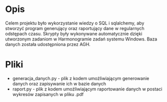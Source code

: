 # Opis
Celem projektu było wykorzystanie wiedzy o SQL i sqlalchemy, aby stworzyć program generujący oraz raportujący dane w regularnych odstępach czasu. Skrypty były wykonywane automatycznie dzięki utworzonym zadaniom w Harmonogramie zadań systemu Windows. Baza danych została udostępniona przez AGH.

# Pliki
- generacja_danych.py - plik z kodem umożliwiającym generowanie danych oraz zapisywanie ich w bazie danych
- raport.py - plik z kodem umożliwiającym raportowanie danych w postaci wykresów zapisanych w pliku .pdf
